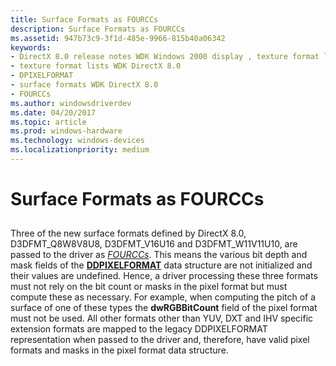 ```yaml
---
title: Surface Formats as FOURCCs
description: Surface Formats as FOURCCs
ms.assetid: 947b73c9-3f1d-485e-9966-815b40a06342
keywords:
- DirectX 8.0 release notes WDK Windows 2000 display , texture format lists
- texture format lists WDK DirectX 8.0
- DPIXELFORMAT
- surface formats WDK DirectX 8.0
- FOURCCs
ms.author: windowsdriverdev
ms.date: 04/20/2017
ms.topic: article
ms.prod: windows-hardware
ms.technology: windows-devices
ms.localizationpriority: medium
---
```


# Surface Formats as FOURCCs


## <span id="ddk_surface_formats_as_fourccs_gg"></span><span id="DDK_SURFACE_FORMATS_AS_FOURCCS_GG"></span>


Three of the new surface formats defined by DirectX 8.0, D3DFMT\_Q8W8V8U8, D3DFMT\_V16U16 and D3DFMT\_W11V11U10, are passed to the driver as [*FOURCCs*](https://msdn.microsoft.com/library/windows/hardware/ff556280#wdkgloss-fourcc). This means the various bit depth and mask fields of the [**DDPIXELFORMAT**](https://msdn.microsoft.com/library/windows/hardware/ff550274) data structure are not initialized and their values are undefined. Hence, a driver processing these three formats must not rely on the bit count or masks in the pixel format but must compute these as necessary. For example, when computing the pitch of a surface of one of these types the **dwRGBBitCount** field of the pixel format must not be used. All other formats other than YUV, DXT and IHV specific extension formats are mapped to the legacy DDPIXELFORMAT representation when passed to the driver and, therefore, have valid pixel formats and masks in the pixel format data structure.

 

 





